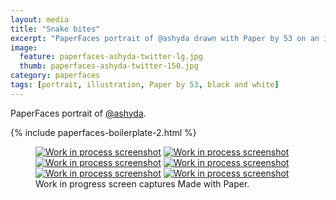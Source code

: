 ```yaml
---
layout: media
title: "Snake bites"
excerpt: "PaperFaces portrait of @ashyda drawn with Paper by 53 on an iPad."
image: 
  feature: paperfaces-ashyda-twitter-lg.jpg
  thumb: paperfaces-ashyda-twitter-150.jpg
category: paperfaces
tags: [portrait, illustration, Paper by 53, black and white]
---
```


PaperFaces portrait of [@ashyda](http://twitter.com/ashyda).

{% include paperfaces-boilerplate-2.html %}

<figure class="third">
	<a href="{{ site.url }}/images/paperfaces-ashyda-process-1-lg.jpg"><img src="{{ site.url }}/images/paperfaces-ashyda-process-1-600.jpg" alt="Work in process screenshot"></a>
	<a href="{{ site.url }}/images/paperfaces-ashyda-process-2-lg.jpg"><img src="{{ site.url }}/images/paperfaces-ashyda-process-2-600.jpg" alt="Work in process screenshot"></a>
	<a href="{{ site.url }}/images/paperfaces-ashyda-process-3-lg.jpg"><img src="{{ site.url }}/images/paperfaces-ashyda-process-3-600.jpg" alt="Work in process screenshot"></a>
	<a href="{{ site.url }}/images/paperfaces-ashyda-process-4-lg.jpg"><img src="{{ site.url }}/images/paperfaces-ashyda-process-4-600.jpg" alt="Work in process screenshot"></a>
	<a href="{{ site.url }}/images/paperfaces-ashyda-process-5-lg.jpg"><img src="{{ site.url }}/images/paperfaces-ashyda-process-5-600.jpg" alt="Work in process screenshot"></a>
	<a href="{{ site.url }}/images/paperfaces-ashyda-process-6-lg.jpg"><img src="{{ site.url }}/images/paperfaces-ashyda-process-6-600.jpg" alt="Work in process screenshot"></a>
	<figcaption>Work in progress screen captures Made with Paper.</figcaption>
</figure>